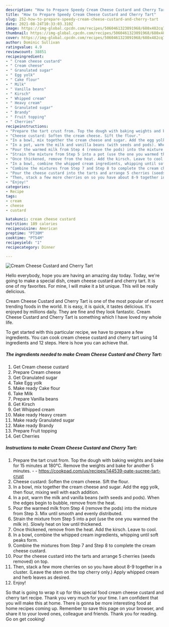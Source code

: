 ```yaml
---
description: "How to Prepare Speedy Cream Cheese Custard and Cherry Tart"
title: "How to Prepare Speedy Cream Cheese Custard and Cherry Tart"
slug: 252-how-to-prepare-speedy-cream-cheese-custard-and-cherry-tart
date: 2021-08-24T10:33:03.310Z
image: https://img-global.cpcdn.com/recipes/5060461323091968/680x482cq70/cream-cheese-custard-and-cherry-tart-recipe-main-photo.jpg
thumbnail: https://img-global.cpcdn.com/recipes/5060461323091968/680x482cq70/cream-cheese-custard-and-cherry-tart-recipe-main-photo.jpg
cover: https://img-global.cpcdn.com/recipes/5060461323091968/680x482cq70/cream-cheese-custard-and-cherry-tart-recipe-main-photo.jpg
author: Dominic Sullivan
ratingvalue: 4.9
reviewcount: 38851
recipeingredient:
- " Cream cheese custard"
- " Cream cheese"
- " Granulated sugar"
- " Egg yolk"
- " Cake flour"
- " Milk"
- " Vanilla beans"
- " Kirsch"
- " Whipped cream"
- " Heavy cream"
- " Granulated sugar"
- " Brandy"
- " Fruit topping"
- " Cherries"
recipeinstructions:
- "Prepare the tart crust from. Top the dough with baking weights and bake for 15 minutes at 180°C. Remove the weights and bake for another 5 minutes.  https://cookpad.com/us/recipes/144539-pate-sucree-tart-crust"
- "Cheese custard: Soften the cream cheese. Sift the flour."
- "In a bowl, mix together the cream cheese and sugar. Add the egg yolk, then flour, mixing well with each addition."
- "In a pot, warm the milk and vanilla beans (with seeds and pods). When the edges begin to bubble, remove from the heat."
- "Pour the warmed milk from Step 4 (remove the pods) into the mixture from Step 3. Mix until smooth and evenly distributed."
- "Strain the mixture from Step 5 into a pot (use the one you warmed the milk in). Slowly heat on low until thickened."
- "Once thickened, remove from the heat. Add the kirsch. Leave to cool."
- "In a bowl, combine the whipped cream ingredients, whipping until soft peaks form."
- "Combine the mixtures from Step 7 and Step 8 to complete the cream cheese custard."
- "Pour the cheese custard into the tarts and arrange 5 cherries (seeds removed) on top."
- "Then, stack a few more cherries on so you have about 8-9 together in a cluster. (Leave the stem on the top cherry only.) Apply whipped cream and herb leaves as desired."
- "Enjoy!"
categories:
- Recipe
tags:
- cream
- cheese
- custard

katakunci: cream cheese custard 
nutrition: 189 calories
recipecuisine: American
preptime: "PT30M"
cooktime: "PT54M"
recipeyield: "1"
recipecategory: Dinner

---
```



![Cream Cheese Custard and Cherry Tart](https://img-global.cpcdn.com/recipes/5060461323091968/680x482cq70/cream-cheese-custard-and-cherry-tart-recipe-main-photo.jpg)

Hello everybody, hope you are having an amazing day today. Today, we're going to make a special dish, cream cheese custard and cherry tart. It is one of my favorites. For mine, I will make it a bit unique. This will be really delicious.

Cream Cheese Custard and Cherry Tart is one of the most popular of recent trending foods in the world. It is easy, it is quick, it tastes delicious. It's enjoyed by millions daily. They are fine and they look fantastic. Cream Cheese Custard and Cherry Tart is something which I have loved my whole life.




To get started with this particular recipe, we have to prepare a few ingredients. You can cook cream cheese custard and cherry tart using 14 ingredients and 12 steps. Here is how you can achieve that.

<!--inarticleads1-->

##### The ingredients needed to make Cream Cheese Custard and Cherry Tart:

1. Get  Cream cheese custard
1. Prepare  Cream cheese
1. Get  Granulated sugar
1. Take  Egg yolk
1. Make ready  Cake flour
1. Take  Milk
1. Prepare  Vanilla beans
1. Get  Kirsch
1. Get  Whipped cream
1. Make ready  Heavy cream
1. Make ready  Granulated sugar
1. Make ready  Brandy
1. Prepare  Fruit topping
1. Get  Cherries




<!--inarticleads2-->

##### Instructions to make Cream Cheese Custard and Cherry Tart:

1. Prepare the tart crust from. Top the dough with baking weights and bake for 15 minutes at 180°C. Remove the weights and bake for another 5 minutes. -  - https://cookpad.com/us/recipes/144539-pate-sucree-tart-crust
1. Cheese custard: Soften the cream cheese. Sift the flour.
1. In a bowl, mix together the cream cheese and sugar. Add the egg yolk, then flour, mixing well with each addition.
1. In a pot, warm the milk and vanilla beans (with seeds and pods). When the edges begin to bubble, remove from the heat.
1. Pour the warmed milk from Step 4 (remove the pods) into the mixture from Step 3. Mix until smooth and evenly distributed.
1. Strain the mixture from Step 5 into a pot (use the one you warmed the milk in). Slowly heat on low until thickened.
1. Once thickened, remove from the heat. Add the kirsch. Leave to cool.
1. In a bowl, combine the whipped cream ingredients, whipping until soft peaks form.
1. Combine the mixtures from Step 7 and Step 8 to complete the cream cheese custard.
1. Pour the cheese custard into the tarts and arrange 5 cherries (seeds removed) on top.
1. Then, stack a few more cherries on so you have about 8-9 together in a cluster. (Leave the stem on the top cherry only.) Apply whipped cream and herb leaves as desired.
1. Enjoy!




So that is going to wrap it up for this special food cream cheese custard and cherry tart recipe. Thank you very much for your time. I am confident that you will make this at home. There is gonna be more interesting food at home recipes coming up. Remember to save this page on your browser, and share it to your loved ones, colleague and friends. Thank you for reading. Go on get cooking!
